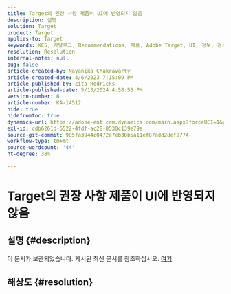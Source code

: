 ```yaml
---
title: Target의 권장 사항 제품이 UI에 반영되지 않음
description: 설명
solution: Target
product: Target
applies-to: Target
keywords: KCS, 카탈로그, Recommendations, 제품, Adobe Target, UI, 정보, 검색
resolution: Resolution
internal-notes: null
bug: false
article-created-by: Nayanika Chakravarty
article-created-date: 4/6/2023 7:15:09 PM
article-published-by: Zita Rodricks
article-published-date: 5/13/2024 4:58:53 PM
version-number: 6
article-number: KA-14512
hide: true
hidefromtoc: true
dynamics-url: https://adobe-ent.crm.dynamics.com/main.aspx?forceUCI=1&pagetype=entityrecord&etn=knowledgearticle&id=0c40ca52-afd4-ed11-a7c7-6045bd006b3d
exl-id: cdb6261d-6522-4fdf-ac28-0530c139e79a
source-git-commit: 985fa3944c0472a7eb30b5a11ef87add28ef9774
workflow-type: tm+mt
source-wordcount: '44'
ht-degree: 38%

---
```


# Target의 권장 사항 제품이 UI에 반영되지 않음

## 설명 {#description}

이 문서가 보관되었습니다. 게시된 최신 문서를 참조하십시오. [여기](https://experienceleague.adobe.com/search.html#sort=relevancy)

## 해상도 {#resolution}
